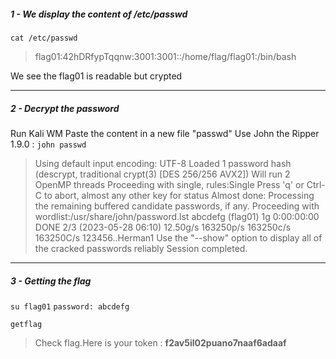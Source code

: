 ##### 1 - We display the content of /etc/passwd
``cat /etc/passwd``
> flag01:42hDRfypTqqnw:3001:3001::/home/flag/flag01:/bin/bash

We see the flag01 is readable but crypted

---

##### 2 - Decrypt the password
Run Kali WM
Paste the content in a new file "passwd"
Use John the Ripper 1.9.0 : ``john passwd``


>Using default input encoding: UTF-8
Loaded 1 password hash (descrypt, traditional crypt(3) [DES 256/256 AVX2])
Will run 2 OpenMP threads
Proceeding with single, rules:Single
Press 'q' or Ctrl-C to abort, almost any other key for status
Almost done: Processing the remaining buffered candidate passwords, if any.
Proceeding with wordlist:/usr/share/john/password.lst
abcdefg          (flag01)
1g 0:00:00:00 DONE 2/3 (2023-05-28 06:10) 12.50g/s 163250p/s 163250c/s 163250C/s 123456..Herman1
Use the "--show" option to display all of the cracked passwords reliably
Session completed.

-----

##### 3 - Getting the flag
``su flag01``
``password: abcdefg``

``getflag``
> Check flag.Here is your token : **f2av5il02puano7naaf6adaaf**
